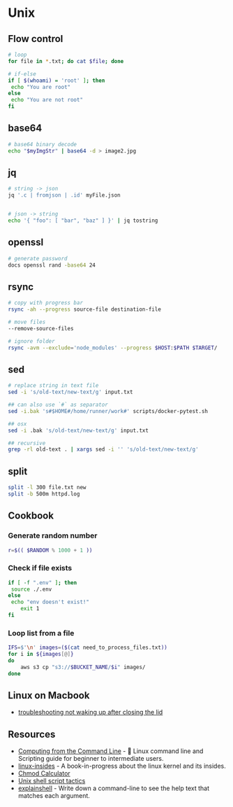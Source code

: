 # Unix

## Flow control

```bash
# loop
for file in *.txt; do cat $file; done

# if-else
if [ $(whoami) = 'root' ]; then
 echo "You are root"
else
 echo "You are not root"
fi
```

## base64

```bash
# base64 binary decode
echo "$myImgStr" | base64 -d > image2.jpg
```

## jq

```bash
# string -> json
jq '.c | fromjson | .id' myFile.json


# json -> string
echo '{ "foo": [ "bar", "baz" ] }' | jq tostring
```

## openssl

```bash
# generate password
docs openssl rand -base64 24
```

## rsync

```bash
# copy with progress bar
rsync -ah --progress source-file destination-file

# move files
--remove-source-files

# ignore folder
rsync -avm --exclude='node_modules' --progress $HOST:$PATH $TARGET/
```

## sed

```bash
# replace string in text file
sed -i 's/old-text/new-text/g' input.txt

## can also use `#` as separator
sed -i.bak 's#$HOME#/home/runner/work#' scripts/docker-pytest.sh

## osx
sed -i .bak 's/old-text/new-text/g' input.txt

## recursive
grep -rl old-text . | xargs sed -i '' 's/old-text/new-text/g'

```

## split

```bash
split -l 300 file.txt new
split -b 500m httpd.log
```

## Cookbook

### Generate random number

```bash
r=$(( $RANDOM % 1000 + 1 ))
```

### Check if file exists

```bash
if [ -f ".env" ]; then
 source ./.env
else
 echo "env doesn't exist!"
    exit 1
fi
```

### Loop list from a file

```bash
IFS=$'\n' images=($(cat need_to_process_files.txt))
for i in ${images[@]}
do
    aws s3 cp "s3://$BUCKET_NAME/$i" images/
done
```

## Linux on Macbook

- [troubleshooting not waking up after closing the lid](https://askubuntu.com/a/1020883)

## Resources

- [Computing from the Command Line](https://learnbyexample.github.io/cli-computing/preface.html) - 🐧 Linux command line and Scripting guide for beginner to intermediate users.
- [linux-insides](https://0xax.gitbooks.io/linux-insides) - A book-in-progress about the linux kernel and its insides.
- [Chmod Calculator](https://chmod-calculator.com/)
- [Unix shell script tactics](https://github.com/SixArm/unix-shell-script-tactics)
- [explainshell](https://explainshell.com/) - Write down a command-line to see the help text that matches each argument.
